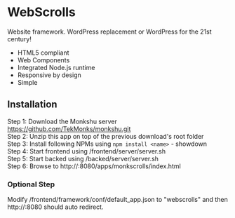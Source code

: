 # WebScrolls
Website framework. WordPress replacement or WordPress for the 21st century!

* HTML5 compliant
* Web Components
* Integrated Node.js runtime
* Responsive by design
* Simple

## Installation
Step 1: Download the Monkshu server https://github.com/TekMonks/monkshu.git  
Step 2: Unzip this app on top of the previous download's root folder  
Step 3: Install following NPMs using `npm install <name>` - showdown  
Step 4: Start frontend using /frontend/server/server.sh  
Step 5: Start backed using /backed/server/server.sh  
Step 6: Browse to http://:8080/apps/monkscrolls/index.html  

### Optional Step

Modify /frontend/framework/conf/default_app.json to "webscrolls" and then http://:8080 should auto redirect.
